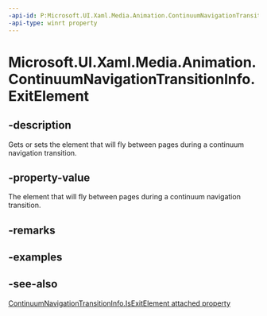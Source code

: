 ```yaml
---
-api-id: P:Microsoft.UI.Xaml.Media.Animation.ContinuumNavigationTransitionInfo.ExitElement
-api-type: winrt property
---
```


<!-- Property syntax
public Windows.UI.Xaml.UIElement ExitElement { get;  set; }
-->

# Microsoft.UI.Xaml.Media.Animation.ContinuumNavigationTransitionInfo.ExitElement

## -description
Gets or sets the element that will fly between pages during a continuum navigation transition.

## -property-value
The element that will fly between pages during a continuum navigation transition.

## -remarks

## -examples

## -see-also
[ContinuumNavigationTransitionInfo.IsExitElement attached property](/uwp/api/microsoft.ui.xaml.media.animation.continuumnavigationtransitioninfo#xaml-attached-properties)
